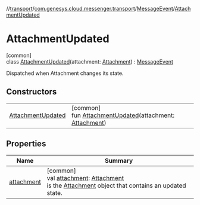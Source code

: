 //[transport](../../../../index.md)/[com.genesys.cloud.messenger.transport](../../index.md)/[MessageEvent](../index.md)/[AttachmentUpdated](index.md)

# AttachmentUpdated

[common]\
class [AttachmentUpdated](index.md)(attachment: [Attachment](../../-attachment/index.md)) : [MessageEvent](../index.md)

Dispatched when Attachment changes its state.

## Constructors

| | |
|---|---|
| [AttachmentUpdated](-attachment-updated.md) | [common]<br>fun [AttachmentUpdated](-attachment-updated.md)(attachment: [Attachment](../../-attachment/index.md)) |

## Properties

| Name | Summary |
|---|---|
| [attachment](attachment.md) | [common]<br>val [attachment](attachment.md): [Attachment](../../-attachment/index.md)<br>is the [Attachment](../../-attachment/index.md) object that contains an updated state. |

